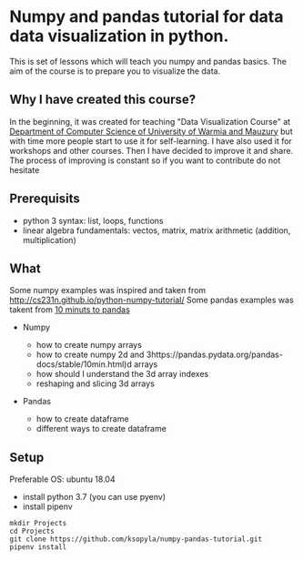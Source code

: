 # Numpy and pandas tutorial for data data visualization in python.

This is set of lessons which will teach you numpy and pandas basics. The aim of the course is to prepare you to visualize the data. 

## Why I have created this course?

In the beginning, it was created for teaching "Data Visualization Course" at [Department of Computer Science of University of Warmia and Mauzury](http://wmii.uwm.edu.pl) but with time more people start to use it for self-learning. I have also used it for workshops and other courses. Then I have decided to improve it and share. The process of improving is constant so if you want to contribute do not hesitate



## Prerequisits

* python 3 syntax: list, loops, functions
* linear algebra fundamentals: vectos, matrix, matrix arithmetic (addition, multiplication)


## What 

Some numpy examples was inspired and taken from http://cs231n.github.io/python-numpy-tutorial/
Some pandas examples was takent from [10 minuts to pandas](https://pandas.pydata.org/pandas-docs/stable/10min.html)


* Numpy
    * how to create numpy arrays
    * how to create numpy 2d and 3https://pandas.pydata.org/pandas-docs/stable/10min.html)d arrays
    * how should I understand the 3d array indexes
    * reshaping and slicing 3d arrays
    
* Pandas
    * how to create dataframe
    * different ways to create dataframe


## Setup

Preferable OS: ubuntu 18.04

* install python 3.7 (you can use pyenv)
* install pipenv

```
mkdir Projects
cd Projects
git clone https://github.com/ksopyla/numpy-pandas-tutorial.git
pipenv install
```

